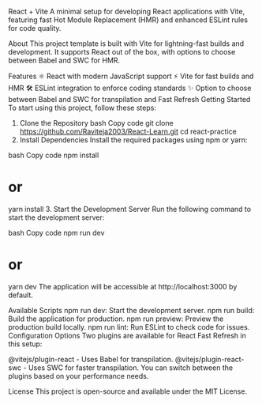 React + Vite
A minimal setup for developing React applications with Vite, featuring fast Hot Module Replacement (HMR) and enhanced ESLint rules for code quality.

About
This project template is built with Vite for lightning-fast builds and development. It supports React out of the box, with options to choose between Babel and SWC for HMR.

Features
⚛️ React with modern JavaScript support
⚡ Vite for fast builds and HMR
🛠️ ESLint integration to enforce coding standards
✨ Option to choose between Babel and SWC for transpilation and Fast Refresh
Getting Started
To start using this project, follow these steps:

1. Clone the Repository
bash
Copy code
git clone https://github.com/Raviteja2003/React-Learn.git
cd react-practice
2. Install Dependencies
Install the required packages using npm or yarn:

bash
Copy code
npm install
# or
yarn install
3. Start the Development Server
Run the following command to start the development server:

bash
Copy code
npm run dev
# or
yarn dev
The application will be accessible at http://localhost:3000 by default.

Available Scripts
npm run dev: Start the development server.
npm run build: Build the application for production.
npm run preview: Preview the production build locally.
npm run lint: Run ESLint to check code for issues.
Configuration Options
Two plugins are available for React Fast Refresh in this setup:

@vitejs/plugin-react - Uses Babel for transpilation.
@vitejs/plugin-react-swc - Uses SWC for faster transpilation.
You can switch between the plugins based on your performance needs.

License
This project is open-source and available under the MIT License.